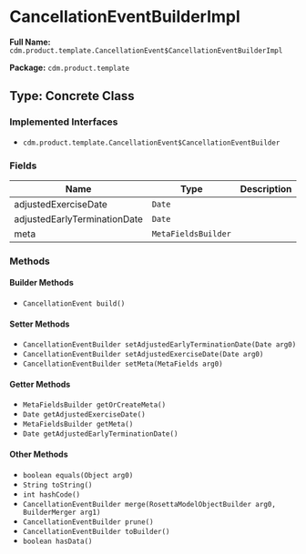 # CancellationEventBuilderImpl

**Full Name:** `cdm.product.template.CancellationEvent$CancellationEventBuilderImpl`

**Package:** `cdm.product.template`

## Type: Concrete Class

### Implemented Interfaces

- `cdm.product.template.CancellationEvent$CancellationEventBuilder`

### Fields

| Name | Type | Description |
|------|------|-------------|
| adjustedExerciseDate | `Date` |  |
| adjustedEarlyTerminationDate | `Date` |  |
| meta | `MetaFieldsBuilder` |  |

### Methods

#### Builder Methods

- `CancellationEvent build()`

#### Setter Methods

- `CancellationEventBuilder setAdjustedEarlyTerminationDate(Date arg0)`
- `CancellationEventBuilder setAdjustedExerciseDate(Date arg0)`
- `CancellationEventBuilder setMeta(MetaFields arg0)`

#### Getter Methods

- `MetaFieldsBuilder getOrCreateMeta()`
- `Date getAdjustedExerciseDate()`
- `MetaFieldsBuilder getMeta()`
- `Date getAdjustedEarlyTerminationDate()`

#### Other Methods

- `boolean equals(Object arg0)`
- `String toString()`
- `int hashCode()`
- `CancellationEventBuilder merge(RosettaModelObjectBuilder arg0, BuilderMerger arg1)`
- `CancellationEventBuilder prune()`
- `CancellationEventBuilder toBuilder()`
- `boolean hasData()`

